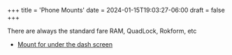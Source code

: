 +++
title = 'Phone Mounts'
date = 2024-01-15T19:03:27-06:00
draft = false
+++

There are always the standard fare RAM, QuadLock, Rokform, etc

- [Mount for under the dash screen](https://www.kovemotousa.com/store/p/450-rally-accessory-light-mount-bar-ymlnz-hlw5k-ldhj8)
